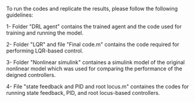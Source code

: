 To run the codes and replicate the results, please follow the following guidelines:

1- Folder "DRL agent" contains the trained agent and the code used for training and running the model.

2- Folder "LQR" and file "Final code.m" contains the code required for performing LQR-based control.

3- Folder "Nonlinear simulink" containes a simulink model of the original nonlinear model which was used for comparing the performance of the deigned controllers.

4- File "state feedback and PID and root locus.m" containes the codes for running state feedback, PID, and root locus-based controllers.
